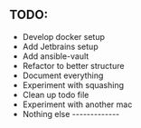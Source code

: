 ## TODO:

* Develop docker setup
* Add Jetbrains setup
* Add ansible-vault
* Refactor to better structure
* Document everything
* Experiment with squashing
* Clean up todo file
* Experiment with another mac
* Nothing else -------------

